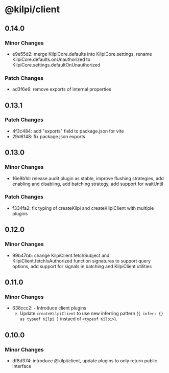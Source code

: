 # @kilpi/client

## 0.14.0

### Minor Changes

- e9e55d2: merge KilpiCore.defaults into KilpiCore.settings, rename KilpiCore.defaults.onUnauthorized to KilpiCore.settings.defaultOnUnauthorized

### Patch Changes

- ad3f6e6: remove exports of internal properties

## 0.13.1

### Patch Changes

- 4f3c484: add "exports" field to package.json for vite
- 29d6148: fix package.json exports

## 0.13.0

### Minor Changes

- 16e9b1d: release audit plugin as stable, improve flushing strategies, add enabling and disabling, add batching strategy, add support for waitUntil

### Patch Changes

- f334fa2: fix typing of createKilpi and createKilpiClient with multiple plugins

## 0.12.0

### Minor Changes

- 99b47bb: change KilpiClient.fetchSubject and KilpiClient.fetchIsAuthorized function signatures to support query options, add support for signals in batching and KilpiClient utilities

## 0.11.0

### Minor Changes

- 638ccc2: - Introduce client plugins
  - Update `createKilpiClient` to use new inferring pattern (`{ infer: {} as typeof Kilpi }` instaed of `<typeof Kilpi>`).

## 0.10.0

### Minor Changes

- df8d374: introduce @kilpi/client, update plugins to only return public interface
